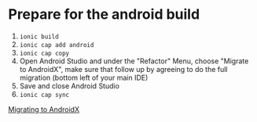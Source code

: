 # Prepare for the android build

1. `ionic build`
2. `ionic cap add android`
3. `ionic cap copy`
4. Open Android Studio and under the "Refactor" Menu, choose "Migrate to AndroidX", make sure that follow up by agreeing to do the full migration (bottom left of your main IDE)
5. Save and close Android Studio
6. `ionic cap sync`

[Migrating to AndroidX](https://flutter.dev/docs/development/androidx-migration#how-do-i-migrate-my-existing-app-plugin-or-host-editable-module-project-to-androidx)